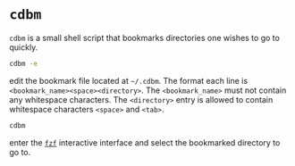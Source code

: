 # `cdbm`

`cdbm` is a small shell script that bookmarks directories one wishes to go to quickly.

```bash
cdbm -e
```

edit the bookmark file located at `~/.cdbm`.
The format each line is `<bookmark_name><space><directory>`.
The `<bookmark_name>` must not contain any whitespace characters.
The `<directory>` entry is allowed to contain whitespace characters `<space>` and `<tab>`.


```bash
cdbm
```

enter the [`fzf`](https://github.com/junegunn/fzf) interactive interface and select the bookmarked directory to go to.
